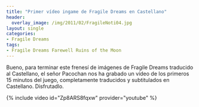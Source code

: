 ```yaml
---
title: "Primer vídeo ingame de Fragile Dreams en Castellano"
header:
  overlay_image: /img/2011/02/FragileNoti04.jpg
layout: single
categories:
- Fragile Dreams
tags:
- Fragile Dreams Farewell Ruins of the Moon
---
```


Bueno, para terminar este frenesí de imágenes de Fragile Dreams traducido al 
Castellano, el señor Pacochan nos ha grabado un vídeo de los primeros 15 minutos 
del juego, completamente traducidos y subtitulados en Castellano.
Disfrutadlo.

{% include video id="Zp8ARS8fqxw" provider="youtube" %}
